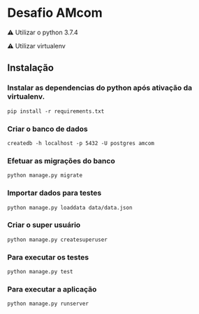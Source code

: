# Desafio AMcom

⚠ Utilizar o python 3.7.4

⚠ Utilizar virtualenv

## Instalação

### Instalar as dependencias do python após ativação da virtualenv.
    pip install -r requirements.txt

### Criar o banco de dados
    createdb -h localhost -p 5432 -U postgres amcom

### Efetuar as migrações do banco
    python manage.py migrate

### Importar dados para testes
    python manage.py loaddata data/data.json

### Criar o super usuário
    python manage.py createsuperuser

### Para executar os testes
    python manage.py test

### Para executar a aplicação
    python manage.py runserver
